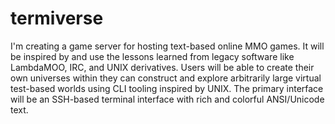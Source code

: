# termiverse

I'm creating a game server for hosting text-based online MMO games. It will be inspired by and use the lessons learned from legacy software like LambdaMOO, IRC, and UNIX derivatives. Users will be able to create their own universes within they can construct and explore arbitrarily large virtual test-based worlds using CLI tooling inspired by UNIX. The primary interface will be an SSH-based terminal interface with rich and colorful ANSI/Unicode text.

